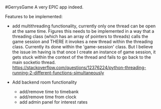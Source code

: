 #GerrysGame
A very EPIC app indeed.

Features to be implemented:
- add multithreading functionality, currently only one thread can be open at the same time. Figures this needs to be implemented in a way that a threading class (which has an array of pointers to threads) calls the game session and THERE it invokes a new thread within the threading class. Currently its done within the 'game-session' class. But I believe the issue im having is that once I create an instance of game session, it gets stuck within the context of the thread and fails to go back to the main socketio thread. https://stackoverflow.com/questions/12376224/python-threading-running-2-different-functions-simultaneously

- Add backend room functionality 
	- add/remove time to timebank
	- add/remove time from clock
	- add admin panel for interest rates 
